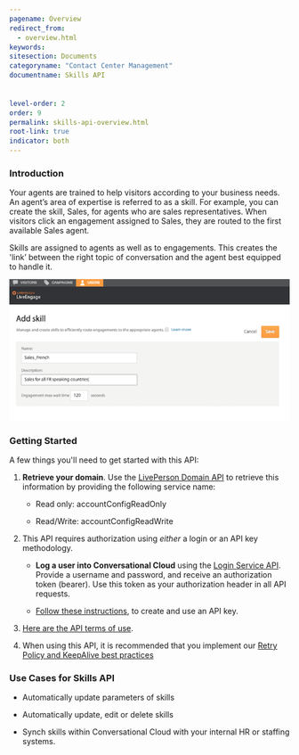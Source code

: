 ```yaml
---
pagename: Overview
redirect_from:
  - overview.html
keywords:
sitesection: Documents
categoryname: "Contact Center Management"
documentname: Skills API


level-order: 2
order: 9
permalink: skills-api-overview.html
root-link: true
indicator: both
---
```

### Introduction

Your agents are trained to help visitors according to your business needs. An agent’s area of expertise is referred to as a skill. For example, you can create the skill, Sales, for agents who are sales representatives. When visitors click an engagement assigned to Sales, they are routed to the first available Sales agent.

Skills are assigned to agents as well as to engagements.  This creates the 'link’ between the right topic of conversation and the agent best equipped to handle it.

![SkillsOverivew](img/skillsoverview.png)


### Getting Started

A few things you'll need to get started with this API:

1. **Retrieve your domain**. Use the [LivePerson Domain API](agent-domain-domain-api.html) to retrieve this information by providing the following service name:

	* Read only: accountConfigReadOnly

	* Read/Write: accountConfigReadWrite

2. This API requires authorization using _either_ a login or an API key methodology.

	* **Log a user into Conversational Cloud** using the [Login Service API](login-getting-started.html). Provide a username and password, and receive an authorization token (bearer). Use this token as your authorization header in all API requests.

	* [Follow these instructions](guides-gettingstarted.html), to create and use an API key.

3. [Here are the API terms of use](https://www.liveperson.com/policies/apitou).

4. When using this API, it is recommended that you implement our [Retry Policy and KeepAlive best practices](guides-retry-policy.html)



### Use Cases for Skills API

* Automatically update parameters of skills

* Automatically update, edit or delete skills

* Synch skills within Conversational Cloud with your internal HR or staffing systems.
